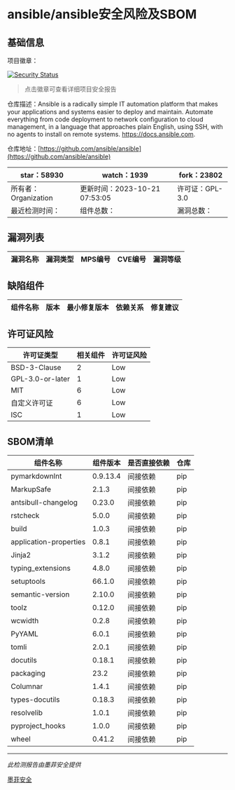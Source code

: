 # ansible/ansible安全风险及SBOM

## 基础信息

项目徽章：

[![Security Status](https://www.murphysec.com/platform3/v31/badge/1715801365750087680.svg)](https://www.murphysec.com/console/report/1712177229994967040/1715801365750087680)

> 点击徽章可查看详细项目安全报告

仓库描述：Ansible is a radically simple IT automation platform that makes your applications and systems easier to deploy and maintain. Automate everything from code deployment to network configuration to cloud management, in a language that approaches plain English, using SSH, with no agents to install on remote systems. https://docs.ansible.com.

仓库地址：[https://github.com/ansible/ansible](https://github.com/ansible/ansible)

| star：58930 | watch：1939 | fork：23802 |
| ----------- | -------------- | ------------ |
| 所有者：Organization | 更新时间：2023-10-21 07:53:05 | 许可证：GPL-3.0 |
| 最近检测时间： | 组件总数： | 漏洞总数： |




## 漏洞列表

| 漏洞名称 | 漏洞类型 | MPS编号 | CVE编号 | 漏洞等级 |
| ------- | ------ | ------- | ------ | ----- |





## 缺陷组件

| 组件名称 | 版本 | 最小修复版本 | 依赖关系 | 修复建议 |
| -------- | ---- | ------------ | -------- | -------- |





## 许可证风险

| 许可证类型 | 相关组件 | 许可证风险 |
| ---------- | -------- | ---------- |
|BSD-3-Clause|2|Low|
|GPL-3.0-or-later|1|Low|
|MIT|6|Low|
|自定义许可证|6|Low|
|ISC|1|Low|




## SBOM清单

| 组件名称 | 组件版本 | 是否直接依赖 | 仓库 |
| -------- | -------- | ------------ | ---- |
|pymarkdownlnt|0.9.13.4|间接依赖|pip|
|MarkupSafe|2.1.3|间接依赖|pip|
|antsibull-changelog|0.23.0|间接依赖|pip|
|rstcheck|5.0.0|间接依赖|pip|
|build|1.0.3|间接依赖|pip|
|application-properties|0.8.1|间接依赖|pip|
|Jinja2|3.1.2|间接依赖|pip|
|typing_extensions|4.8.0|间接依赖|pip|
|setuptools|66.1.0|间接依赖|pip|
|semantic-version|2.10.0|间接依赖|pip|
|toolz|0.12.0|间接依赖|pip|
|wcwidth|0.2.8|间接依赖|pip|
|PyYAML|6.0.1|间接依赖|pip|
|tomli|2.0.1|间接依赖|pip|
|docutils|0.18.1|间接依赖|pip|
|packaging|23.2|间接依赖|pip|
|Columnar|1.4.1|间接依赖|pip|
|types-docutils|0.18.3|间接依赖|pip|
|resolvelib|1.0.1|间接依赖|pip|
|pyproject_hooks|1.0.0|间接依赖|pip|
|wheel|0.41.2|间接依赖|pip|


------

*此检测报告由墨菲安全提供*

[墨菲安全](www.murphysec.com)